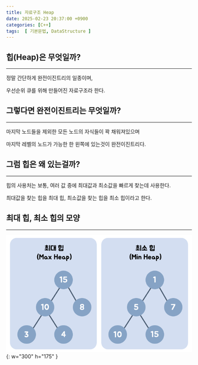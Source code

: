 ```yaml
---
title: 자료구조 Heap
date: 2025-02-23 20:37:00 +0900
categories: [C++]  
tags:  [ 기본문법, DataStructure ]
---
```


## 힙(Heap)은 무엇일까?
-----------------------------------

정말 간단하게 완전이진트리의 일종이며,

우선순위 큐를 위해 만들어진 자료구조라 한다.

## 그렇다면 완전이진트리는 무엇일까?
-----------------------------------

마지막 노드들을 제외한 모든 노드의 자식들이 꽉 채워져있으며 

마지막 레벨의 노드가 가능한 한 왼쪽에 있는것이 완전이진트리다.

## 그럼 힙은 왜 있는걸까?
-----------------------------------

힙의 사용처는 보통, 여러 값 중에 최대값과 최소값을 빠르게 찾는데 사용한다.

최대값을 찾는 힙을 최대 힙, 최소값을 찾는 힙을 최소 힙이라고 한다.

## 최대 힙, 최소 힙의 모양
-----------------------------------

![DeskTop View](/assets/img/heap.png){: w="300" h="175" }
